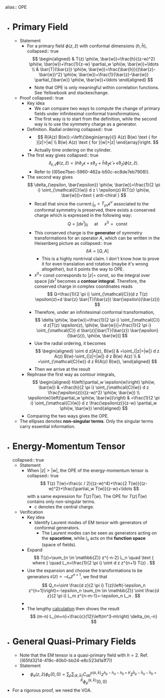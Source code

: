 alias:: OPE

- # Primary Field
	- Statement
		- For a primary field $\phi(z, \bar{z})$ with conformal dimensions $(h, \bar{h})$,
		  collapsed:: true
		  $$
		  \begin{aligned}
		  & T(z) \phi(w, \bar{w})=\frac{h}{(z-w)^2} \phi(w, \bar{w})+\frac{1}{z-w} \partial_w \phi(w, \bar{w})+\ldots \\
		  & \bar{T}(\bar{z}) \phi(w, \bar{w})=\frac{\bar{h}}{(\bar{z}-\bar{w})^2} \phi(w, \bar{w})+\frac{1}{\bar{z}-\bar{w}} \partial_{\bar{w}} \phi(w, \bar{w})+\ldots
		  \end{aligned}
		  $$
			- Note that OPE is only meaningful within correlation functions. See Yellowbook and stackexchange.
	- Proof
	  collapsed:: true
		- Key idea
			- We can compare two ways to compute the change of primary fields under infinitesimal conformal transformations.
			- The first way is to start from the definition, while the second way is to use the symmetry charge as a generator.
		- Definition. Radial ordering
		  collapsed:: true
			- $$
			  R(A(z) B(w)):=\left\{\begin{array}{l}
			  A(z) B(w) \text { for }|z|>|w| \\
			  B(w) A(z) \text { for }|w|>|z|
			  \end{array}\right.
			  $$
			- Actually time ordering on the cylinder.
		- The first way gives
		  collapsed:: true
		  $$
		  \delta_{\epsilon, \bar{\epsilon}} \phi(z, \bar{z})=\left(h \partial_z \epsilon+\epsilon \partial_z+\bar{h} \partial_{\bar{z}} \bar{\epsilon}+\bar{\epsilon} \partial_{\bar{z}}\right) \phi(z, \bar{z}) .
		  $$
			- Refer to ((65ee7bec-5960-462a-b50c-ec8de7eb7908)).
		- The second way gives 
		  $$
		  \delta_{\epsilon, \bar{\epsilon}} \phi(w, \bar{w})=\frac{1}{2 \pi i} \oint_{\mathcal{C}(w)} d z \ \epsilon(z) R(T(z) \phi(w, \bar{w}))+\text { anti-chiral }
		  $$
			- Recall that since the current $j_\mu=T_{\mu \nu} \epsilon^\nu$ associated to the conformal symmetry is preserved, there exists a conserved charge which is expressed in the following way:
			  $$
			  Q=\int d x^1 j_0 \quad \text { at } \quad x^0=\text { const }
			  $$
			- This conserved charge is the **generator** of symmetry transformations for an operator $A$, which can be written in the Heisenberg picture as
			  collapsed:: true
			  $$
			  \delta A=[Q, A]
			  $$
				- This is a highly nontrivial claim. I don't know how to prove it for even translation and rotation (maybe it's wrong altogether), but it points the way to OPE.
			- $x^0=$ const corresponds to $|z|=$ const, so the integral over space $\int d x^1$ becomes a **contour integral**. Therefore, the conserved charge in complex coordinates reads
			  $$
			  Q=\frac{1}{2 \pi i} \oint_{\mathcal{C}}(d z T(z) \epsilon(z)+d \bar{z} \bar{T}(\bar{z}) \bar{\epsilon}(\bar{z}))
			  $$
			- Therefore, under an infinitesimal conformal transformation,
			  $$
			  \delta \phi(w, \bar{w})=\frac{1}{2 \pi i} \oint_{\mathcal{C}} d z[T(z) \epsilon(z), \phi(w, \bar{w})]+\frac{1}{2 \pi i} \oint_{\mathcal{C}} d \bar{z}[\bar{T}(\bar{z}) \bar{\epsilon}(\bar{z}), \phi(w, \bar{w})]
			  $$
			- Use the radial ordering, it becomes
			  $$
			  \begin{aligned}
			  \oint d z[A(z), B(w)] & =\oint_{|z|>|w|} d z A(z) B(w)-\oint_{|z|<|w|} d z B(w) A(z) \\
			  & =\oint_{\mathcal{C}(w)} d z R(A(z) B(w)),
			  \end{aligned}
			  $$
			- Then we arrive at the result
		- Rephrase the first way as contour integrals,
		  $$
		  \begin{aligned}
		  h\left(\partial_w \epsilon(w)\right) \phi(w, \bar{w}) & =\frac{h}{2 \pi i} \oint_{\mathcal{C}(w)} d z  \frac{\epsilon(z)}{(z-w)^2} \phi(w, \bar{w}) \\
		  \epsilon(w)\left(\partial_w \phi(w, \bar{w})\right) & =\frac{1}{2 \pi i} \oint_{\mathcal{C}(w)} d z \frac{\epsilon(z)}{z-w} \partial_w \phi(w, \bar{w})
		  \end{aligned}
		  $$
		- Comparing the two ways gives the OPE.
	- The ellipses denotes **non-singular terms**. Only the singular terms carry essential information.
- # Energy-Momentum Tensor
  collapsed:: true
	- Statement
		- When $|z|>|w|$, the OPE of the energy-momentum tensor is
		  collapsed:: true
		  $$
		  T(z) T(w)=\frac{c / 2}{(z-w)^4}+\frac{2 T(w)}{(z-w)^2}+\frac{\partial_w T(w)}{z-w}+\ldots
		  $$
		  with a same expression for $\bar T(z) \bar T(w)$. The OPE for $T(z) \bar T(w)$ contains only non-singular terms.
			- $c$ denotes the central charge.
	- Verification
		- Key idea
			- Identify Laurent modes of EM tensor with generators of conformal generators.
				- The Laurent modes can be seen as generators acting on the **spacetime**, while $l_n$ acts on the **function space** (space of fields).
		- Expand
		  $$
		  T(z)=\sum_{n \in \mathbb{Z}} z^{-n-2} L_n \quad \text { where } \quad L_n=\frac{1}{2 \pi i} \oint d z z^{n+1} T(z) .
		  $$
		- Use the expansion and choose the transformations to be generators $\epsilon(z)=-\epsilon_n z^{n+1}$, we find that
		  $$
		  Q_n=\oint \frac{d z}{2 \pi i} T(z)\left(-\epsilon_n z^{n+1}\right)=-\epsilon_n \sum_{m \in \mathbb{Z}} \oint \frac{d z}{2 \pi i} L_m z^{n-m-1}=-\epsilon_n L_n .
		  $$
		-
		- The lengthy [calculation](((65fd30d3-bf8e-414d-a2b0-dbf130f0bd46))) then shows the result
		  $$
		  (m-n) L_{m+n}+\frac{c}{12}\left(m^3-m\right) \delta_{m,-n}
		  $$
- # General Quasi-Primary Fields
	- Note that the EM tensor is a quasi-primary field with $h=2$. Ref. ((65fd3214-419c-40b0-bb24-e8c523d1a1f7))
	- Statement
		- $$
		  \phi_a(z, \bar{z}) \phi_b(0,0)=\sum_p \sum_{\{k, \bar{k}\}} C_{ab}^{p\{k, \bar{k}\}} z^{h_p-h_a-h_b+K} \bar{z}^{\bar{h}_p-\bar{h}_a-\bar{h}_b+\bar{K}} \phi_p^{(k, \bar{k}\}}(0,0)
		  $$
- For a rigorous proof, we need the VOA.